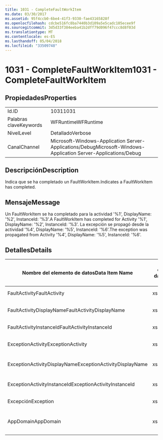 ```yaml
---
title: 1031 - CompleteFaultWorkItem
ms.date: 03/30/2017
ms.assetid: 95f4ccb0-6be4-41f3-9330-fae43165828f
ms.openlocfilehash: cdcbe516fc8ba7440b3d109a5e5cadc105ecee9f
ms.sourcegitcommit: 3d5d33f384eeba41b2dff79d096f47ccc8d8f03d
ms.translationtype: MT
ms.contentlocale: es-ES
ms.lasthandoff: 05/04/2018
ms.locfileid: "33509748"
---
```

# <a name="1031---completefaultworkitem"></a><span data-ttu-id="3782e-102">1031 - CompleteFaultWorkItem</span><span class="sxs-lookup"><span data-stu-id="3782e-102">1031 - CompleteFaultWorkItem</span></span>
## <a name="properties"></a><span data-ttu-id="3782e-103">Propiedades</span><span class="sxs-lookup"><span data-stu-id="3782e-103">Properties</span></span>  
  
|||  
|-|-|  
|<span data-ttu-id="3782e-104">Id.</span><span class="sxs-lookup"><span data-stu-id="3782e-104">ID</span></span>|<span data-ttu-id="3782e-105">1031</span><span class="sxs-lookup"><span data-stu-id="3782e-105">1031</span></span>|  
|<span data-ttu-id="3782e-106">Palabras clave</span><span class="sxs-lookup"><span data-stu-id="3782e-106">Keywords</span></span>|<span data-ttu-id="3782e-107">WFRuntime</span><span class="sxs-lookup"><span data-stu-id="3782e-107">WFRuntime</span></span>|  
|<span data-ttu-id="3782e-108">Nivel</span><span class="sxs-lookup"><span data-stu-id="3782e-108">Level</span></span>|<span data-ttu-id="3782e-109">Detallado</span><span class="sxs-lookup"><span data-stu-id="3782e-109">Verbose</span></span>|  
|<span data-ttu-id="3782e-110">Canal</span><span class="sxs-lookup"><span data-stu-id="3782e-110">Channel</span></span>|<span data-ttu-id="3782e-111">Microsoft-Windows-Application Server-Applications/Debug</span><span class="sxs-lookup"><span data-stu-id="3782e-111">Microsoft-Windows-Application Server-Applications/Debug</span></span>|  
  
## <a name="description"></a><span data-ttu-id="3782e-112">Descripción</span><span class="sxs-lookup"><span data-stu-id="3782e-112">Description</span></span>  
 <span data-ttu-id="3782e-113">Indica que se ha completado un FaultWorkItem.</span><span class="sxs-lookup"><span data-stu-id="3782e-113">Indicates a FaultWorkItem has completed.</span></span>  
  
## <a name="message"></a><span data-ttu-id="3782e-114">Mensaje</span><span class="sxs-lookup"><span data-stu-id="3782e-114">Message</span></span>  
 <span data-ttu-id="3782e-115">Un FaultWorkItem se ha completado para la actividad '%1', DisplayName: '%2', InstanceId: '%3'.</span><span class="sxs-lookup"><span data-stu-id="3782e-115">A FaultWorkItem has completed for Activity '%1', DisplayName: '%2', InstanceId: '%3'.</span></span> <span data-ttu-id="3782e-116">La excepción se propagó desde la actividad '%4', DisplayName: '%5', InstanceId: '%6'.</span><span class="sxs-lookup"><span data-stu-id="3782e-116">The exception was propagated from Activity '%4', DisplayName: '%5', InstanceId: '%6'.</span></span>  
  
## <a name="details"></a><span data-ttu-id="3782e-117">Detalles</span><span class="sxs-lookup"><span data-stu-id="3782e-117">Details</span></span>  
  
|<span data-ttu-id="3782e-118">Nombre del elemento de datos</span><span class="sxs-lookup"><span data-stu-id="3782e-118">Data Item Name</span></span>|<span data-ttu-id="3782e-119">Tipo del elemento de datos</span><span class="sxs-lookup"><span data-stu-id="3782e-119">Data Item Type</span></span>|<span data-ttu-id="3782e-120">Descripción</span><span class="sxs-lookup"><span data-stu-id="3782e-120">Description</span></span>|  
|--------------------|--------------------|-----------------|  
|<span data-ttu-id="3782e-121">FaultActivity</span><span class="sxs-lookup"><span data-stu-id="3782e-121">FaultActivity</span></span>|<span data-ttu-id="3782e-122">xs:string</span><span class="sxs-lookup"><span data-stu-id="3782e-122">xs:string</span></span>|<span data-ttu-id="3782e-123">Nombre de tipo de la actividad que generó el error.</span><span class="sxs-lookup"><span data-stu-id="3782e-123">The type name of the fault activity.</span></span>|  
|<span data-ttu-id="3782e-124">FaultActivityDisplayName</span><span class="sxs-lookup"><span data-stu-id="3782e-124">FaultActivityDisplayName</span></span>|<span data-ttu-id="3782e-125">xs:string</span><span class="sxs-lookup"><span data-stu-id="3782e-125">xs:string</span></span>|<span data-ttu-id="3782e-126">Nombre para mostrar de la actividad que generó el error.</span><span class="sxs-lookup"><span data-stu-id="3782e-126">The display name of the fault activity.</span></span>|  
|<span data-ttu-id="3782e-127">FaultActivityInstanceId</span><span class="sxs-lookup"><span data-stu-id="3782e-127">FaultActivityInstanceId</span></span>|<span data-ttu-id="3782e-128">xs:string</span><span class="sxs-lookup"><span data-stu-id="3782e-128">xs:string</span></span>|<span data-ttu-id="3782e-129">Identificador de la actividad que generó el error.</span><span class="sxs-lookup"><span data-stu-id="3782e-129">The instance id of the fault activity.</span></span>|  
|<span data-ttu-id="3782e-130">ExceptionActivity</span><span class="sxs-lookup"><span data-stu-id="3782e-130">ExceptionActivity</span></span>|<span data-ttu-id="3782e-131">xs:string</span><span class="sxs-lookup"><span data-stu-id="3782e-131">xs:string</span></span>|<span data-ttu-id="3782e-132">El nombre de tipo para mostrar de la actividad que produjo la excepción.</span><span class="sxs-lookup"><span data-stu-id="3782e-132">The type name of the activity that threw the exception.</span></span>|  
|<span data-ttu-id="3782e-133">ExceptionActivityDisplayName</span><span class="sxs-lookup"><span data-stu-id="3782e-133">ExceptionActivityDisplayName</span></span>|<span data-ttu-id="3782e-134">xs:string</span><span class="sxs-lookup"><span data-stu-id="3782e-134">xs:string</span></span>|<span data-ttu-id="3782e-135">El nombre para mostrar de la actividad que produjo la excepción.</span><span class="sxs-lookup"><span data-stu-id="3782e-135">The display name of the activity that threw the exception.</span></span>|  
|<span data-ttu-id="3782e-136">ExceptionActivityInstanceId</span><span class="sxs-lookup"><span data-stu-id="3782e-136">ExceptionActivityInstanceId</span></span>|<span data-ttu-id="3782e-137">xs:string</span><span class="sxs-lookup"><span data-stu-id="3782e-137">xs:string</span></span>|<span data-ttu-id="3782e-138">Identificador de instancia de la actividad que generó la excepción.</span><span class="sxs-lookup"><span data-stu-id="3782e-138">The instance id of the activity that threw the exception.</span></span>|  
|<span data-ttu-id="3782e-139">Excepción</span><span class="sxs-lookup"><span data-stu-id="3782e-139">Exception</span></span>|<span data-ttu-id="3782e-140">xs:string</span><span class="sxs-lookup"><span data-stu-id="3782e-140">xs:string</span></span>|<span data-ttu-id="3782e-141">Detalles de la excepción para la excepción</span><span class="sxs-lookup"><span data-stu-id="3782e-141">The exception details for the exception</span></span>|  
|<span data-ttu-id="3782e-142">AppDomain</span><span class="sxs-lookup"><span data-stu-id="3782e-142">AppDomain</span></span>|<span data-ttu-id="3782e-143">xs:string</span><span class="sxs-lookup"><span data-stu-id="3782e-143">xs:string</span></span>|<span data-ttu-id="3782e-144">La cadena devuelta por AppDomain.CurrentDomain.FriendlyName.</span><span class="sxs-lookup"><span data-stu-id="3782e-144">The string returned by AppDomain.CurrentDomain.FriendlyName.</span></span>|
